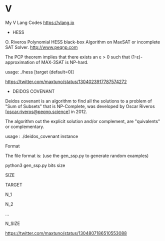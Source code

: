 # V
My V Lang Codes https://vlang.io

- HESS

O. Riveros Polynomial HESS black-box Algorithm on MaxSAT or incomplete SAT Solver. http://www.peqnp.com

The PCP theorem implies that there exists an ε > 0 such that (1-ε)-approximation of MAX-3SAT is NP-hard.

usage: ./hess <cnf> [target (default=0)]

https://twitter.com/maxtuno/status/1304023917787574272

- DEIDOS COVENANT

Deidos covenant is an algorithm to find all the solutions to a problem of "Sum of Subsets" that is NP-Complete, was developed by Oscar Riveros [oscar.riveros@peqnp.science] in 2012.

The algorithm out the explicit solution and/or complement, are "quivalents" or complementary.

usage : ./deidos_covenant instance
  
Format

The file format is: (use the gen_ssp.py to generate random examples)

python3 gen_ssp.py bits size

SIZE

TARGET

N_1

N_2

...

N_SIZE

https://twitter.com/maxtuno/status/1304807186510553088
